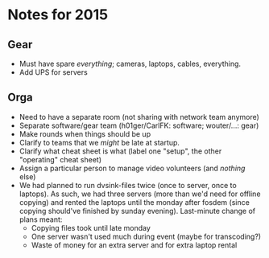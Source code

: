 Notes for 2015
==============

Gear
----

* Must have spare *everything*; cameras, laptops, cables, everything.
* Add UPS for servers

Orga
----

* Need to have a separate room (not sharing with network team anymore)
* Separate software/gear team (h01ger/CarlFK: software; wouter/...: gear)
* Make rounds when things should be up
* Clarify to teams that we *might* be late at startup.
* Clarify what cheat sheet is what (label one "setup", the other "operating" cheat sheet)
* Assign a particular person to manage video volunteers (and *nothing* else)
* We had planned to run dvsink-files twice (once to server, once to
  laptops). As such, we had three servers (more than we'd need for
  offline copying) and rented the laptops until the monday after fosdem
  (since copying should've finished by sunday evening). Last-minute
  change of plans meant:
  - Copying files took until late monday
  - One server wasn't used much during event (maybe for transcoding?)
  - Waste of money for an extra server and for extra laptop rental

